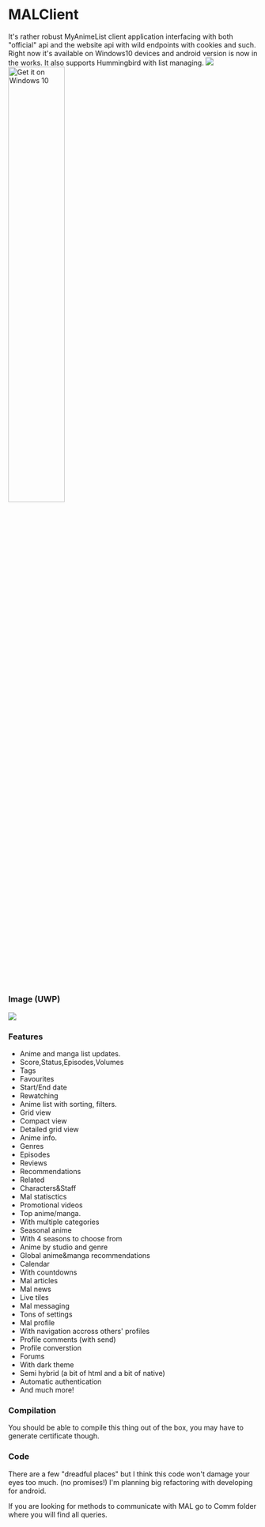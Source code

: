 # MALClient
It's rather robust MyAnimeList client application interfacing with both "official" api and the website api with wild endpoints with cookies and such. Right now it's available on Windows10 devices and android version is now in the works. It also supports Hummingbird with list managing.
![](https://github.com/Drutol/MALClient/blob/master/MALClient.Dekstop/Assets/Square150x150Logo.scale-100.png)
<a href="https://www.microsoft.com/store/apps/9nblggh5f3bl?ocid=badge"><img src="https://assets.windowsphone.com/f2f77ec7-9ba9-4850-9ebe-77e366d08adc/English_Get_it_Win_10_InvariantCulture_Default.png" width="47.5%" alt="Get it on Windows 10" /></a>
### Image (UWP)
![](http://i.imgur.com/s0zQjPy.png)
### Features
- Anime and manga list updates.
 - Score,Status,Episodes,Volumes
 - Tags
 - Favourites
 - Start/End date
 - Rewatching
- Anime list with sorting, filters.
 - Grid view
 - Compact view
 - Detailed grid view
- Anime info.
 - Genres
 - Episodes
 - Reviews
 - Recommendations
 - Related
 - Characters&Staff
 - Mal statisctics
 - Promotional videos
- Top anime/manga.
 - With multiple categories
- Seasonal anime
 - With 4 seasons to choose from
- Anime by studio and genre
- Global anime&manga recommendations
- Calendar
 - With countdowns
- Mal articles
 - Mal news
 - Live tiles
- Mal messaging 
- Tons of settings
- Mal profile
 - With navigation accross others' profiles
 - Profile comments (with send)
 - Profile converstion
- Forums
 - With dark theme
 - Semi hybrid (a bit of html and a bit of native)
 - Automatic authentication
- And much more!

### Compilation
You should be able to compile this thing out of the box, you may have to generate certificate though.
### Code
There are a few "dreadful places" but I think this code won't damage your eyes too much. (no promises!)
I'm planning big refactoring with developing for android.

If you are looking for methods to communicate with MAL go to Comm folder where you will find all queries.

